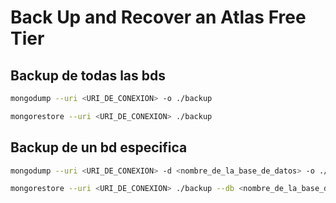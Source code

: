 # Back Up and Recover an Atlas Free Tier

## Backup de todas las bds
```sh
mongodump --uri <URI_DE_CONEXION> -o ./backup

mongorestore --uri <URI_DE_CONEXION> ./backup
```


## Backup de un bd especifica
```sh
mongodump --uri <URI_DE_CONEXION> -d <nombre_de_la_base_de_datos> -o ./backup

mongorestore --uri <URI_DE_CONEXION> ./backup --db <nombre_de_la_base_datos>
```